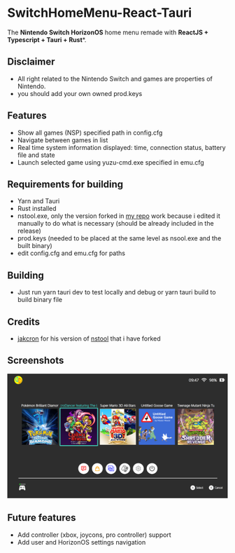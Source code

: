 # SwitchHomeMenu-React-Tauri

The **Nintendo Switch HorizonOS** home menu remade with **ReactJS + Typescript + Tauri + Rust***.

## Disclaimer
- All right related to the Nintendo Switch and games are properties of Nintendo.
- you should add your own owned prod.keys 

## Features
- Show all games (NSP) specified path in config.cfg
- Navigate between games in list
- Real time system information displayed: time, connection status, battery file and state
- Launch selected game using yuzu-cmd.exe specified in emu.cfg

## Requirements for building
- Yarn and Tauri
- Rust installed
- nstool.exe, only the version forked in [my repo](https://github.com/TsilaAllaoui/nstool) work because i edited it manually to do what is necessary (should be already included in the release)
- prod.keys (needed to be placed at the same level as nsool.exe and the built binary)
- edit config.cfg and emu.cfg for paths

## Building
- Just run yarn tauri dev to test locally and debug or yarn tauri build to build binary file 

## Credits
- [jakcron](https://github.com/jakcron) for his version of [nstool](https://github.com/jakcron/nstool) that i have forked 

## Screenshots

![pic1](./screenshots/picture.png)

## Future features
- Add controller (xbox, joycons, pro controller) support
- Add user and HorizonOS settings navigation